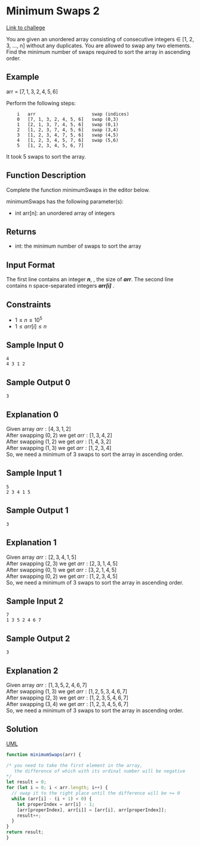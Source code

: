 # Minimum Swaps 2

[Link to challege](https://www.hackerrank.com/challenges/minimum-swaps-2/problem)


You are given an unordered array consisting of consecutive integers  $\in$ [1, 2, 3, ..., n] without any duplicates. You are allowed to swap any two elements. Find the minimum number of swaps required to sort the array in ascending order.

## Example

arr = $\left [ 7,1,3,2,4,5,6\right ]$

Perform the following steps:

        i   arr                     swap (indices)
        0   [7, 1, 3, 2, 4, 5, 6]   swap (0,3)
        1   [2, 1, 3, 7, 4, 5, 6]   swap (0,1)
        2   [1, 2, 3, 7, 4, 5, 6]   swap (3,4)
        3   [1, 2, 3, 4, 7, 5, 6]   swap (4,5)
        4   [1, 2, 3, 4, 5, 7, 6]   swap (5,6)
        5   [1, 2, 3, 4, 5, 6, 7]

It took 5 swaps to sort the array.

## Function Description

Complete the function minimumSwaps in the editor below.

minimumSwaps has the following parameter(s):

* int arr[n]: an unordered array of integers

## Returns

* int: the minimum number of swaps to sort the array

## Input Format

The first line contains an integer ***n***, , the size of ***arr***.
The second line contains n space-separated integers ***arr[i]*** .

## Constraints
* $1\leq n\leq 10^{5}$
* $1\leq arr[i]\leq n$

## Sample Input 0

    4
    4 3 1 2

## Sample Output 0
    3

## Explanation 0

Given array $arr: [4,3,1,2]$ <br/>
After swapping $(0,2)$ we get $arr: [ 1,3,4,2]$ <br/>
After swapping $(1,2)$ we get $arr: [ 1,4,3,2]$ <br/>
After swapping $(1,3)$ we get $arr: [ 1,2,3,4]$ <br/>
So, we need a minimum of $3$  swaps to sort the array in ascending order.

## Sample Input 1

    5
    2 3 4 1 5

## Sample Output 1
    3

## Explanation 1

Given array $arr:[2,3,4,1,5]$ <br/>
After swapping $(2,3)$ we get $arr: [2,3,1,4,5]$ <br/>
After swapping $(0,1)$ we get $arr: [3,2,1,4,5]$ <br/>
After swapping $(0,2)$ we get $arr: [1,2,3,4,5]$ <br/>
So, we need a minimum of $3$  swaps to sort the array in ascending order.


## Sample Input 2

    7
    1 3 5 2 4 6 7

## Sample Output 2
    3

## Explanation 2

Given array $arr:  [ 1,3,5,2,4,6,7 ]$ <br/>
After swapping $(1,3)$ we get $arr: [1,2,5,3,4,6,7]$ <br/>
After swapping $(2,3)$ we get $arr: [1,2,3,5,4,6,7]$ <br/>
After swapping $(3,4)$ we get $arr: [1,2,3,4,5,6,7]$ <br/>
So, we need a minimum of $3$  swaps to sort the array in ascending order.

## Solution
[UML](Assets/Minimum%20Swaps.jpg)

```javascript
function minimumSwaps(arr) {

/* you need to take the first element in the array, 
   the difference of which with its ordinal number will be negative
*/
let result = 0;
for (let i = 0; i < arr.length; i++) {
  // swap it to the right place until the difference will be >= 0 
  while (arr[i] - (i + 1) < 0) {
    let properIndex = arr[i] - 1;
    [arr[properIndex], arr[i]] = [arr[i], arr[properIndex]];
    result++;
  }
}
return result; 
}
```